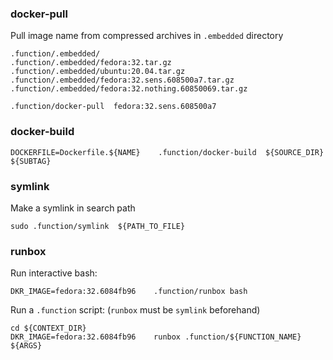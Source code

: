 ### docker-pull
Pull image name from compressed archives in ```.embedded``` directory
```
.function/.embedded/
.function/.embedded/fedora:32.tar.gz
.function/.embedded/ubuntu:20.04.tar.gz
.function/.embedded/fedora:32.sens.608500a7.tar.gz
.function/.embedded/fedora:32.nothing.60850069.tar.gz

.function/docker-pull  fedora:32.sens.608500a7
```



### docker-build
```
DOCKERFILE=Dockerfile.${NAME}    .function/docker-build  ${SOURCE_DIR} ${SUBTAG}
```

### symlink
Make a symlink in search path
```
sudo .function/symlink  ${PATH_TO_FILE}
```


### runbox
Run interactive bash:
```
DKR_IMAGE=fedora:32.6084fb96    .function/runbox bash
```

Run a ```.function``` script: (```runbox``` must be ```symlink``` beforehand)
```
cd ${CONTEXT_DIR}
DKR_IMAGE=fedora:32.6084fb96    runbox .function/${FUNCTION_NAME}  ${ARGS}
```
